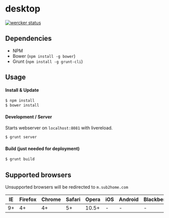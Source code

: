 desktop
=======

[![wercker status](https://app.wercker.com/status/632b9941c98f988188237f4395abeade/m/)](https://app.wercker.com/project/bykey/632b9941c98f988188237f4395abeade)

## Dependencies
* NPM
* Bower (`npm install -g bower`)
* Grunt (`npm install -g grunt-cli`)

## Usage

#### Install & Update
```sh
$ npm install
$ bower install
```

#### Development / Server
Starts webserver on `localhost:8081` with livereload.
```sh
$ grunt server
```

#### Build (just needed for deployment)
```sh
$ grunt build
```
## Supported browsers

Unsupported browsers will be redirected to `m.sub2home.com`

IE  | Firefox | Chrome | Safari | Opera | iOS  | Android | Blackberry
--- | ---     | ---    | ---    | ---   | ---  | ---     | ---
9+  | 4+      | 4+     | 5+     | 10.5+ | -    | -       | -